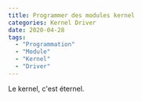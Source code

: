 ```yaml
---
title: Programmer des modules kernel
categories: Kernel Driver
date: 2020-04-28
tags:
  - "Programmation"
  - "Module"
  - "Kernel"
  - "Driver"
---
```


Le kernel, c'est éternel.
